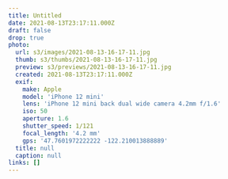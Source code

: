 ```yaml
---
title: Untitled
date: 2021-08-13T23:17:11.000Z
draft: false
drop: true
photo:
  url: s3/images/2021-08-13-16-17-11.jpg
  thumb: s3/thumbs/2021-08-13-16-17-11.jpg
  preview: s3/previews/2021-08-13-16-17-11.jpg
  created: 2021-08-13T23:17:11.000Z
  exif:
    make: Apple
    model: 'iPhone 12 mini'
    lens: 'iPhone 12 mini back dual wide camera 4.2mm f/1.6'
    iso: 50
    aperture: 1.6
    shutter_speed: 1/121
    focal_length: '4.2 mm'
    gps: '47.7601972222222 -122.210013888889'
  title: null
  caption: null
links: []
---
```

